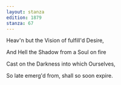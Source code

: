 ```yaml
---
layout: stanza
edition: 1879
stanza: 67
---
```


Heav'n but the Vision of fulfill'd Desire,

And Hell the Shadow from a Soul on fire

Cast on the Darkness into which Ourselves,

So late emerg'd from, shall so soon expire.